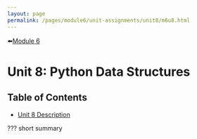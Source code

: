 ```yaml
---
layout: page
permalink: /pages/module6/unit-assignments/unit8/m6u8.html
---
```


⬅️[Module 6](/pages/module6.html)

# Unit 8: Python Data Structures


## Table of Contents

- [Unit 8 Description](/pages/module6/unit-assignments/unit8/m6u8-description.html)

??? short summary
